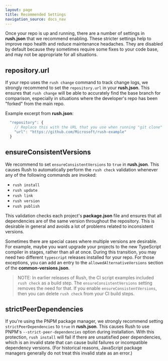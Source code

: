 ```yaml
---
layout: page
title: Recommended Settings
navigation_source: docs_nav
---
```


Once your repo is up and running, there are a number of settings in **rush.json** that
we recommend enabling.  These stricter settings help to improve repo health and reduce
maintenance headaches.  They are disabled by default because they sometimes require
some fixes to your code base, and may not be appropriate for all situations.

## repository.url

If your repo uses the `rush change` command to track change logs, we strongly recommend to set
the `repository.url` in your **rush.json**.  This ensures that `rush change` will be able to
accurately find the base branch for comparison, especially in situations where the developer's
repo has been "forked" from the main repo.

Example excerpt from **rush.json**:

```js
  "repository": {
    // Replace this with the URL that you use when running "git clone" for your repo
    "url": "https://github.com/Microsoft/rush-example"
  }
```

## ensureConsistentVersions

We recommend to set `ensureConsistentVersions` to `true` in **rush.json**.  This causes
Rush to automatically perform the `rush check` validation whenever any of the following
commands are invoked:

- `rush install`
- `rush update`
- `rush link`
- `rush version`
- `rush publish`

This validation checks each project's **package.json** file and ensures that all dependencies
are of the same version throughout the repository.  This is desirable in general and avoids
a lot of problems related to inconsistent versions.

Sometimes there are special cases where multiple versions are desirable.  For example,
maybe you want upgrade your projects to the new TypeScript compiler in stages, rather than
all at once.  During this transition, you may need two different `typescript` releases
installed for your repo.  For those exceptions, you can add an entry to the
`allowedAlternativeVersions` section of the **common-versions.json**.

> NOTE: In earlier releases of Rush, the CI script examples included `rush check` as
> a build step.  The `ensureConsistentVersions` setting removes the need for that.
> If you enable `ensureConsistentVersions`, then you can delete `rush check` from your
> CI build steps.

## strictPeerDependencies

If you're using the PNPM package manager, we strongly recommend setting `strictPeerDependencies`
to `true` in **rush.json**.  This causes Rush to use PNPM's `--strict-peer-dependencies` option
during installation.  With this protection, `rush install` will fail if there are unsatisfied
peer dependencies, which is an invalid state that can cause build failures or incompatible
dependency versions.  (For historical reasons, JavaScript package managers generally do not treat
this invalid state as an error.)

